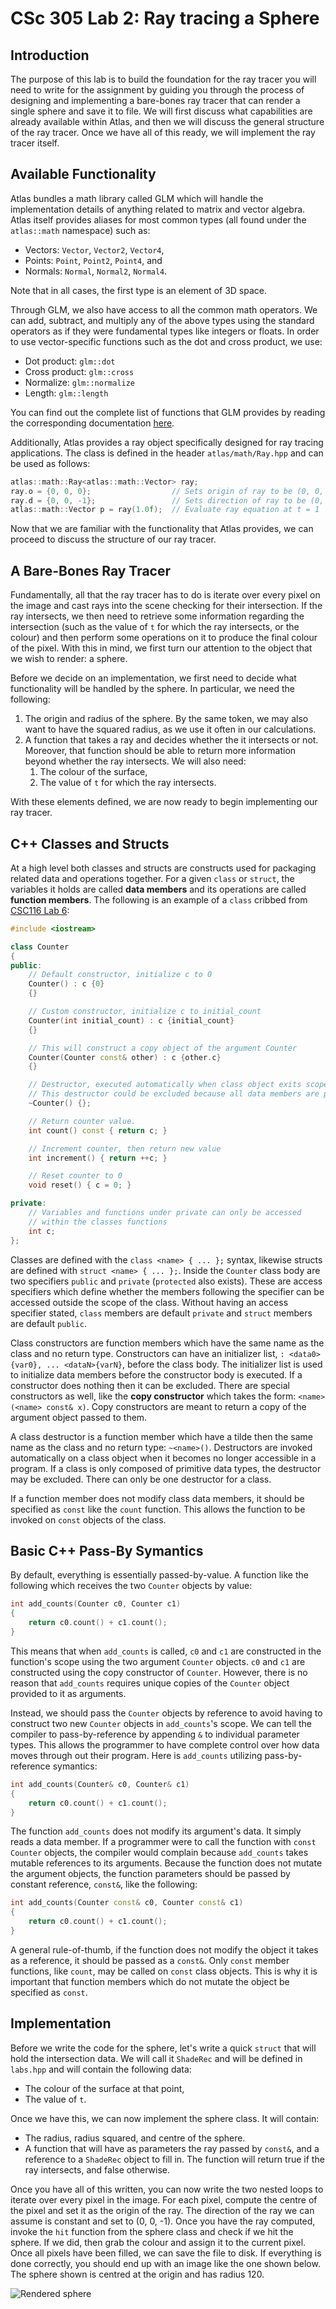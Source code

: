 # CSc 305 Lab 2: Ray tracing a Sphere

## Introduction

The purpose of this lab is to build the foundation for the ray tracer you will
need to write for the assignment by guiding you through the process of designing
and implementing a bare-bones ray tracer that can render a single sphere and
save it to file. We will first discuss what capabilities are already available
within Atlas, and then we will discuss the general structure of the ray tracer.
Once we have all of this ready, we will implement the ray tracer itself.

## Available Functionality

Atlas bundles a math library called GLM which will handle the implementation
details of anything related to matrix and vector algebra. Atlas itself provides
aliases for most common types (all found under the `atlas::math` namespace) such
as:

* Vectors: `Vector`, `Vector2`, `Vector4`,
* Points: `Point`, `Point2`, `Point4`, and
* Normals: `Normal`, `Normal2`, `Normal4`.

Note that in all cases, the first type is an element of 3D space.

Through GLM, we also have access to all the common math operators. We can add,
subtract, and multiply any of the above types using the standard operators as if
they were fundamental types like integers or floats. In order to use
vector-specific functions such as the dot and cross product, we use:

* Dot product: `glm::dot`
* Cross product: `glm::cross`
* Normalize: `glm::normalize`
* Length: `glm::length`

You can find out the complete list of functions that GLM provides by reading the
corresponding documentation
[here](https://github.com/g-truc/glm/blob/master/manual.md).

Additionally, Atlas provides a ray object specifically designed for ray tracing
applications. The class is defined in the header `atlas/math/Ray.hpp` and can be
used as follows:

```c++
atlas::math::Ray<atlas::math::Vector> ray;
ray.o = {0, 0, 0};                  // Sets origin of ray to be (0, 0, 0)
ray.d = {0, 0, -1};                 // Sets direction of ray to be (0, 0, -1)
atlas::math::Vector p = ray(1.0f);  // Evaluate ray equation at t = 1
```

Now that we are familiar with the functionality that Atlas provides, we can
proceed to discuss the structure of our ray tracer.

## A Bare-Bones Ray Tracer

Fundamentally, all that the ray tracer has to do is iterate over every pixel on
the image and cast rays into the scene checking for their intersection. If the
ray intersects, we then need to retrieve some information regarding the
intersection (such as the value of `t` for which the ray intersects, or the
colour) and then perform some operations on it to produce the final colour of
the pixel. With this in mind, we first turn our attention to the object that we
wish to render: a sphere.

Before we decide on an implementation, we first need to decide what
functionality will be handled by the sphere. In particular, we need the
following:

1. The origin and radius of the sphere. By the same token, we may also want to
   have the squared radius, as we use it often in our calculations.
2. A function that takes a ray and decides whether the it intersects or not.
   Moreover, that function should be able to return more information beyond
   whether the ray intersects. We will also need:
    1. The colour of the surface,
    2. The value of `t` for which the ray intersects.

With these elements defined, we are now ready to begin implementing our ray
tracer.

## C++ Classes and Structs

At a high level both classes and structs are constructs used for packaging related
data and operations together. For a given `class` or `struct`, the variables it
holds are called **data members** and its operations are called **function members**.
The following is an example of a `class` cribbed from
[CSC116 Lab 6](https://github.com/billbird/116f19_Labs/tree/master/Lab06#classes-in-c):

```c++
#include <iostream>

class Counter
{
public:
    // Default constructor, initialize c to 0
    Counter() : c {0}
    {}

    // Custom constructor, initialize c to initial_count
    Counter(int initial_count) : c {initial_count}
    {}

    // This will construct a copy object of the argument Counter
    Counter(Counter const& other) : c {other.c}
    {}

    // Destructor, executed automatically when class object exits scope
    // This destructor could be excluded because all data members are primitive
    ~Counter() {};

    // Return counter value.
    int count() const { return c; }

    // Increment counter, then return new value
    int increment() { return ++c; }

    // Reset counter to 0
    void reset() { c = 0; }

private:
    // Variables and functions under private can only be accessed
    // within the classes functions
    int c;
};
```

Classes are defined with the `class <name> { ... };` syntax, likewise structs are
defined with `struct <name> { ... };`. Inside the `Counter` class body are two
specifiers `public` and `private` (`protected` also exists). These are access
specifiers which define whether the members following the specifier can be accessed
outside the scope of the class. Without having an access specifier stated, `class`
members are default `private` and `struct` members are default `public`.

Class constructors are function members which have the same name as the class and
no return type. Constructors can have an initializer list, `: <data0>{var0}, ... <dataN>{varN}`,
before the class body. The initializer list is used to initialize data members
before the constructor body is executed. If a constructor does nothing then it can
be excluded. There are special constructors as well, like the **copy constructor**
which takes the form: `<name>(<name> const& x)`. Copy constructors are meant to return
a copy of the argument object passed to them.

A class destructor is a function member which have a tilde then the same name as the
class and no return type: `~<name>()`. Destructors are invoked automatically on a
class object when it becomes no longer accessible in a program. If a class is only
composed of primitive data types, the destructor may be excluded. There can only be
one destructor for a class.

If a function member does not modify class data members, it should be specified as
`const` like the `count` function. This allows the function to be invoked on `const`
objects of the class.

## Basic C++ Pass-By Symantics

By default, everything is essentially passed-by-value. A function like the following
which receives the two `Counter` objects by value:

```c++
int add_counts(Counter c0, Counter c1)
{
    return c0.count() + c1.count();
}
```

This means that when `add_counts` is called, `c0` and `c1` are constructed in the
function's scope using the two argument `Counter` objects. `c0` and `c1` are constructed
using the copy constructor of `Counter`. However, there is no reason that `add_counts`
requires unique copies of the `Counter` object provided to it as arguments.

Instead, we should pass the `Counter` objects by reference to avoid having to construct
two new `Counter` objects in `add_counts`'s scope. We can tell the compiler to pass-by-reference
by appending `&` to individual parameter types. This allows the programmer to have complete
control over how data moves through out their program. Here is `add_counts` utilizing
pass-by-reference symantics:

```c++
int add_counts(Counter& c0, Counter& c1)
{
    return c0.count() + c1.count();
}
```

The function `add_counts` does not modify its argument's data. It simply reads a
data member. If a programmer were to call the function with `const Counter` objects,
the compiler would complain because `add_counts` takes mutable references to its
arguments. Because the function does not mutate the argument objects, the function
parameters should be passed by constant reference, `const&`, like the following:

```c++
int add_counts(Counter const& c0, Counter const& c1)
{
    return c0.count() + c1.count();
}
```

A general rule-of-thumb, if the function does not modify the object it takes as a
reference, it should be passed as a `const&`. Only `const` member functions, like
`count`, may be called on `const` class objects. This is why it is important that
function members which do not mutate the object be specified as `const`.

## Implementation

Before we write the code for the sphere, let's write a quick `struct` that will
hold the intersection data. We will call it `ShadeRec` and will be defined in
`labs.hpp` and will contain the following data:

* The colour of the surface at that point,
* The value of `t`.

Once we have this, we can now implement the sphere class. It will contain:

* The radius, radius squared, and centre of the sphere.
* A function that will have as parameters the ray passed by `const&`, and a
  reference to a `ShadeRec` object to fill in. The function will return true if
  the ray intersects, and false otherwise.

Once you have all of this written, you can now write the two nested loops to
iterate over every pixel in the image. For each pixel, compute the centre of the
pixel and set it as the origin of the ray. The direction of the ray we can
assume is constant and set to (0, 0, -1). Once you have the ray computed, invoke
the `hit` function from the sphere class and check if we hit the sphere. If we
did, then grab the colour and assign it to the current pixel. Once all pixels
have been filled, we can save the file to disk. If everything is done correctly,
you should end up with an image like the one shown below. The sphere shown is
centred at the origin and has radius 120.

![Rendered sphere](images/sphere.bmp)
